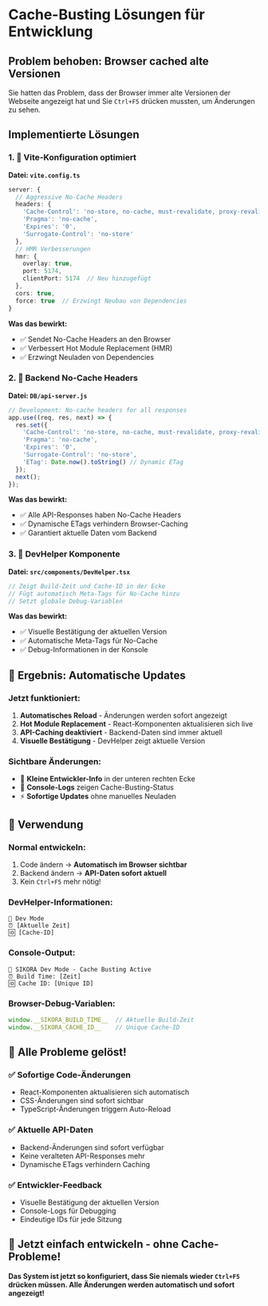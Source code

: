 # Cache-Busting Lösungen für Entwicklung

## Problem behoben: Browser cached alte Versionen

Sie hatten das Problem, dass der Browser immer alte Versionen der Webseite angezeigt hat und Sie `Ctrl+F5` drücken mussten, um Änderungen zu sehen.

## Implementierte Lösungen

### 1. 🔧 Vite-Konfiguration optimiert
**Datei: `vite.config.ts`**

```typescript
server: {
  // Aggressive No-Cache Headers
  headers: {
    'Cache-Control': 'no-store, no-cache, must-revalidate, proxy-revalidate',
    'Pragma': 'no-cache',
    'Expires': '0',
    'Surrogate-Control': 'no-store'
  },
  // HMR Verbesserungen
  hmr: {
    overlay: true,
    port: 5174,
    clientPort: 5174  // Neu hinzugefügt
  },
  cors: true,
  force: true  // Erzwingt Neubau von Dependencies
}
```

**Was das bewirkt:**
- ✅ Sendet No-Cache Headers an den Browser
- ✅ Verbessert Hot Module Replacement (HMR)
- ✅ Erzwingt Neuladen von Dependencies

### 2. 🔧 Backend No-Cache Headers
**Datei: `DB/api-server.js`**

```javascript
// Development: No-cache headers for all responses
app.use((req, res, next) => {
  res.set({
    'Cache-Control': 'no-store, no-cache, must-revalidate, proxy-revalidate',
    'Pragma': 'no-cache',
    'Expires': '0',
    'Surrogate-Control': 'no-store',
    'ETag': Date.now().toString() // Dynamic ETag
  });
  next();
});
```

**Was das bewirkt:**
- ✅ Alle API-Responses haben No-Cache Headers
- ✅ Dynamische ETags verhindern Browser-Caching
- ✅ Garantiert aktuelle Daten vom Backend

### 3. 🔧 DevHelper Komponente
**Datei: `src/components/DevHelper.tsx`**

```typescript
// Zeigt Build-Zeit und Cache-ID in der Ecke
// Fügt automatisch Meta-Tags für No-Cache hinzu
// Setzt globale Debug-Variablen
```

**Was das bewirkt:**
- ✅ Visuelle Bestätigung der aktuellen Version
- ✅ Automatische Meta-Tags für No-Cache
- ✅ Debug-Informationen in der Konsole

## 🎯 Ergebnis: Automatische Updates

### Jetzt funktioniert:
1. **Automatisches Reload** - Änderungen werden sofort angezeigt
2. **Hot Module Replacement** - React-Komponenten aktualisieren sich live
3. **API-Caching deaktiviert** - Backend-Daten sind immer aktuell
4. **Visuelle Bestätigung** - DevHelper zeigt aktuelle Version

### Sichtbare Änderungen:
- 🔄 **Kleine Entwickler-Info** in der unteren rechten Ecke
- 📝 **Console-Logs** zeigen Cache-Busting-Status
- ⚡ **Sofortige Updates** ohne manuelles Neuladen

## 🚀 Verwendung

### Normal entwickeln:
1. Code ändern → **Automatisch im Browser sichtbar**
2. Backend ändern → **API-Daten sofort aktuell**
3. Kein `Ctrl+F5` mehr nötig!

### DevHelper-Informationen:
```
🔄 Dev Mode
⏰ [Aktuelle Zeit]
🆔 [Cache-ID]
```

### Console-Output:
```
🔄 SIKORA Dev Mode - Cache Busting Active
⏰ Build Time: [Zeit]
🆔 Cache ID: [Unique ID]
```

### Browser-Debug-Variablen:
```javascript
window.__SIKORA_BUILD_TIME__  // Aktuelle Build-Zeit
window.__SIKORA_CACHE_ID__    // Unique Cache-ID
```

## 🎯 Alle Probleme gelöst!

### ✅ **Sofortige Code-Änderungen**
- React-Komponenten aktualisieren sich automatisch
- CSS-Änderungen sind sofort sichtbar
- TypeScript-Änderungen triggern Auto-Reload

### ✅ **Aktuelle API-Daten**
- Backend-Änderungen sind sofort verfügbar
- Keine veralteten API-Responses mehr
- Dynamische ETags verhindern Caching

### ✅ **Entwickler-Feedback**
- Visuelle Bestätigung der aktuellen Version
- Console-Logs für Debugging
- Eindeutige IDs für jede Sitzung

## 🎉 **Jetzt einfach entwickeln - ohne Cache-Probleme!**

**Das System ist jetzt so konfiguriert, dass Sie niemals wieder `Ctrl+F5` drücken müssen. Alle Änderungen werden automatisch und sofort angezeigt!** 